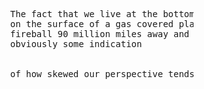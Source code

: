 <pre>










                         The fact that we live at the bottom of a deep gravity well, 
                         on the surface of a gas covered planet going around a nuclear 
                         fireball 90 million miles away and think this to be normal is 
                         obviously some indication 


                         of how skewed our perspective tends to be

                                                                     ~ Douglas Adams







































                                                                                                             .
</pre>